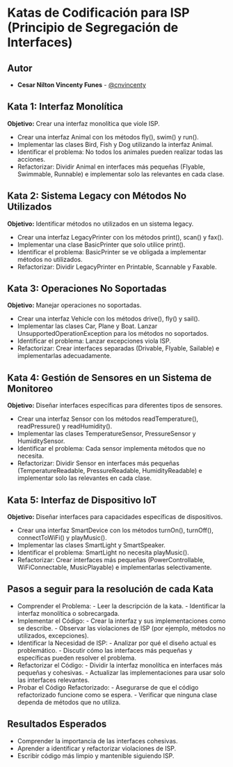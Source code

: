 # Katas de Codificación para ISP (Principio de Segregación de Interfaces)

## Autor

* **Cesar Nilton Vincenty Funes** - [@cnvincenty](https://github.com/cnvincenty)

## Kata 1: Interfaz Monolítica

**Objetivo:** Crear una interfaz monolítica que viole ISP.

- Crear una interfaz Animal con los métodos fly(), swim() y run().
- Implementar las clases Bird, Fish y Dog utilizando la interfaz Animal.
- Identificar el problema: No todos los animales pueden realizar todas las acciones.
- Refactorizar: Dividir Animal en interfaces más pequeñas (Flyable, Swimmable, Runnable) e implementar solo las relevantes en cada clase.

## Kata 2: Sistema Legacy con Métodos No Utilizados

**Objetivo:** Identificar métodos no utilizados en un sistema legacy.

- Crear una interfaz LegacyPrinter con los métodos print(), scan() y fax().
- Implementar una clase BasicPrinter que solo utilice print().
- Identificar el problema: BasicPrinter se ve obligada a implementar métodos no utilizados.
- Refactorizar: Dividir LegacyPrinter en Printable, Scannable y Faxable.

## Kata 3: Operaciones No Soportadas

**Objetivo:** Manejar operaciones no soportadas.

- Crear una interfaz Vehicle con los métodos drive(), fly() y sail().
- Implementar las clases Car, Plane y Boat. Lanzar UnsupportedOperationException para los métodos no soportados.
- Identificar el problema: Lanzar excepciones viola ISP.
- Refactorizar: Crear interfaces separadas (Drivable, Flyable, Sailable) e implementarlas adecuadamente.

## Kata 4: Gestión de Sensores en un Sistema de Monitoreo

**Objetivo:** Diseñar interfaces específicas para diferentes tipos de sensores.

- Crear una interfaz Sensor con los métodos readTemperature(), readPressure() y readHumidity().
- Implementar las clases TemperatureSensor, PressureSensor y HumiditySensor.
- Identificar el problema: Cada sensor implementa métodos que no necesita.
- Refactorizar: Dividir Sensor en interfaces más pequeñas (TemperatureReadable, PressureReadable, HumidityReadable) e implementar solo las relevantes en cada clase.

## Kata 5: Interfaz de Dispositivo IoT

**Objetivo:** Diseñar interfaces para capacidades específicas de dispositivos.

- Crear una interfaz SmartDevice con los métodos turnOn(), turnOff(), connectToWiFi() y playMusic().
- Implementar las clases SmartLight y SmartSpeaker.
- Identificar el problema: SmartLight no necesita playMusic().
- Refactorizar: Crear interfaces más pequeñas (PowerControllable, WiFiConnectable, MusicPlayable) e implementarlas selectivamente.

## Pasos a seguir para la resolución de cada Kata

- Comprender el Problema: - Leer la descripción de la kata. - Identificar la interfaz monolítica o sobrecargada.
- Implementar el Código: - Crear la interfaz y sus implementaciones como se describe. - Observar las violaciones de ISP (por ejemplo, métodos no utilizados, excepciones).
- Identificar la Necesidad de ISP: - Analizar por qué el diseño actual es problemático. - Discutir cómo las interfaces más pequeñas y específicas pueden resolver el problema.
- Refactorizar el Código: - Dividir la interfaz monolítica en interfaces más pequeñas y cohesivas. - Actualizar las implementaciones para usar solo las interfaces relevantes.
- Probar el Código Refactorizado: - Asegurarse de que el código refactorizado funcione como se espera. - Verificar que ninguna clase dependa de métodos que no utiliza.

## Resultados Esperados

- Comprender la importancia de las interfaces cohesivas.
- Aprender a identificar y refactorizar violaciones de ISP.
- Escribir código más limpio y mantenible siguiendo ISP.
